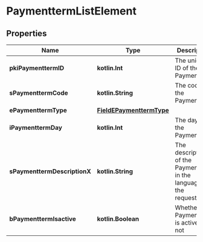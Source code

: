 
# PaymenttermListElement

## Properties
| Name | Type | Description | Notes |
| ------------ | ------------- | ------------- | ------------- |
| **pkiPaymenttermID** | **kotlin.Int** | The unique ID of the Paymentterm |  |
| **sPaymenttermCode** | **kotlin.String** | The code of the Paymentterm |  |
| **ePaymenttermType** | [**FieldEPaymenttermType**](FieldEPaymenttermType.md) |  |  |
| **iPaymenttermDay** | **kotlin.Int** | The day of the Paymentterm |  |
| **sPaymenttermDescriptionX** | **kotlin.String** | The description of the Paymentterm in the language of the requester |  |
| **bPaymenttermIsactive** | **kotlin.Boolean** | Whether the Paymentterm is active or not |  |



